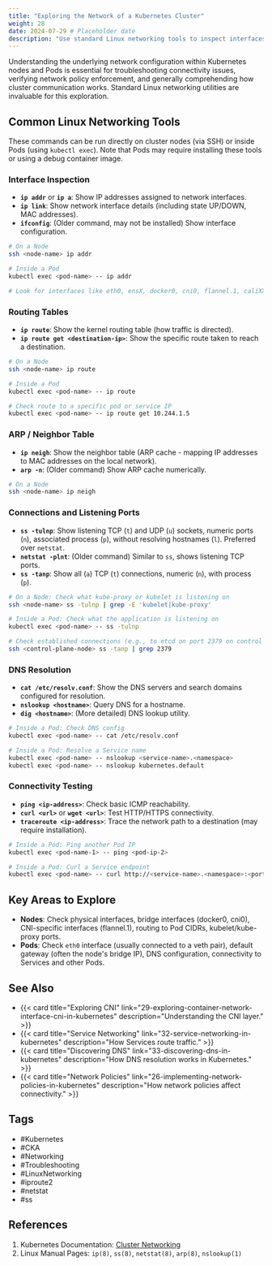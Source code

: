 ```yaml
---
title: "Exploring the Network of a Kubernetes Cluster"
weight: 28
date: 2024-07-29 # Placeholder date
description: "Use standard Linux networking tools to inspect interfaces, routes, and connections within Kubernetes nodes and pods."
---
```


Understanding the underlying network configuration within Kubernetes nodes and Pods is essential for troubleshooting connectivity issues, verifying network policy enforcement, and generally comprehending how cluster communication works. Standard Linux networking utilities are invaluable for this exploration.

## Common Linux Networking Tools

These commands can be run directly on cluster nodes (via SSH) or inside Pods (using `kubectl exec`). Note that Pods may require installing these tools or using a debug container image.

### Interface Inspection

- **`ip addr`** or **`ip a`**: Show IP addresses assigned to network interfaces.
- **`ip link`**: Show network interface details (including state UP/DOWN, MAC addresses).
- **`ifconfig`**: (Older command, may not be installed) Show interface configuration.

```bash
# On a Node
ssh <node-name> ip addr

# Inside a Pod
kubectl exec <pod-name> -- ip addr

# Look for interfaces like eth0, ensX, docker0, cni0, flannel.1, caliXXX, vethXXX, lo
```

### Routing Tables

- **`ip route`**: Show the kernel routing table (how traffic is directed).
- **`ip route get <destination-ip>`**: Show the specific route taken to reach a destination.

```bash
# On a Node
ssh <node-name> ip route

# Inside a Pod
kubectl exec <pod-name> -- ip route

# Check route to a specific pod or service IP
kubectl exec <pod-name> -- ip route get 10.244.1.5
```

### ARP / Neighbor Table

- **`ip neigh`**: Show the neighbor table (ARP cache - mapping IP addresses to MAC addresses on the local network).
- **`arp -n`**: (Older command) Show ARP cache numerically.

```bash
# On a Node
ssh <node-name> ip neigh
```

### Connections and Listening Ports

- **`ss -tulnp`**: Show listening TCP (`t`) and UDP (`u`) sockets, numeric ports (`n`), associated process (`p`), without resolving hostnames (`l`). Preferred over `netstat`.
- **`netstat -plnt`**: (Older command) Similar to `ss`, shows listening TCP ports.
- **`ss -tanp`**: Show all (`a`) TCP (`t`) connections, numeric (`n`), with process (`p`).

```bash
# On a Node: Check what kube-proxy or kubelet is listening on
ssh <node-name> ss -tulnp | grep -E 'kubelet|kube-proxy'

# Inside a Pod: Check what the application is listening on
kubectl exec <pod-name> -- ss -tulnp

# Check established connections (e.g., to etcd on port 2379 on control plane)
ssh <control-plane-node> ss -tanp | grep 2379
```

### DNS Resolution

- **`cat /etc/resolv.conf`**: Show the DNS servers and search domains configured for resolution.
- **`nslookup <hostname>`**: Query DNS for a hostname.
- **`dig <hostname>`**: (More detailed) DNS lookup utility.

```bash
# Inside a Pod: Check DNS config
kubectl exec <pod-name> -- cat /etc/resolv.conf

# Inside a Pod: Resolve a Service name
kubectl exec <pod-name> -- nslookup <service-name>.<namespace>
kubectl exec <pod-name> -- nslookup kubernetes.default
```

### Connectivity Testing

- **`ping <ip-address>`**: Check basic ICMP reachability.
- **`curl <url>`** or **`wget <url>`**: Test HTTP/HTTPS connectivity.
- **`traceroute <ip-address>`**: Trace the network path to a destination (may require installation).

```bash
# Inside a Pod: Ping another Pod IP
kubectl exec <pod-name-1> -- ping <pod-ip-2>

# Inside a Pod: Curl a Service endpoint
kubectl exec <pod-name> -- curl http://<service-name>.<namespace>:<port>
```

## Key Areas to Explore

- **Nodes**: Check physical interfaces, bridge interfaces (docker0, cni0), CNI-specific interfaces (flannel.1), routing to Pod CIDRs, kubelet/kube-proxy ports.
- **Pods**: Check `eth0` interface (usually connected to a veth pair), default gateway (often the node's bridge IP), DNS configuration, connectivity to Services and other Pods.

## See Also

- {{< card title="Exploring CNI" link="29-exploring-container-network-interface-cni-in-kubernetes" description="Understanding the CNI layer." >}}
- {{< card title="Service Networking" link="32-service-networking-in-kubernetes" description="How Services route traffic." >}}
- {{< card title="Discovering DNS" link="33-discovering-dns-in-kubernetes" description="How DNS resolution works in Kubernetes." >}}
- {{< card title="Network Policies" link="26-implementing-network-policies-in-kubernetes" description="How network policies affect connectivity." >}}

## Tags

- #Kubernetes
- #CKA
- #Networking
- #Troubleshooting
- #LinuxNetworking
- #iproute2
- #netstat
- #ss

## References

1.  Kubernetes Documentation: [Cluster Networking](https://kubernetes.io/docs/concepts/cluster-administration/networking/)
2.  Linux Manual Pages: `ip(8)`, `ss(8)`, `netstat(8)`, `arp(8)`, `nslookup(1)` 